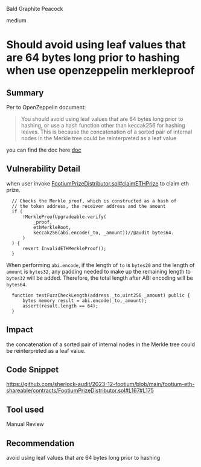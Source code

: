 Bald Graphite Peacock

medium

# Should avoid using leaf values that are 64 bytes long prior to hashing when use openzeppelin merkleproof

## Summary
Per to OpenZeppelin document:
>You should avoid using leaf values that are 64 bytes long prior to hashing, or use a hash function other than keccak256 for hashing leaves. This is because the concatenation of a sorted pair of internal nodes in the Merkle tree could be reinterpreted as a leaf value

you can find the doc here [doc ](https://docs.openzeppelin.com/contracts/5.x/api/utils#MerkleProof)

## Vulnerability Detail
when user invoke  [FootiumPrizeDistributor.sol#claimETHPrize](https://github.com/sherlock-audit/2023-12-footium/blob/main/footium-eth-shareable/contracts/FootiumPrizeDistributor.sol#L167#L175) to claim eth prize.
```solidity
  // Checks the Merkle proof, which is constructed as a hash of
  // the token address, the receiver address and the amount
  if (
      !MerkleProofUpgradeable.verify(
          _proof,
          ethMerkleRoot,
          keccak256(abi.encode(_to, _amount))//@audit bytes64.
      )
  ) {
      revert InvalidETHMerkleProof();
  }
```
When performing `abi.encode`, if the length of `to` is `bytes20` and the length of `amount` is `bytes32`, any padding needed to make up the remaining length to `bytes32` will be added. Therefore, the total length after ABI encoding will be `bytes64`.

```solidity
  function testFuzzCheckLength(address _to,uint256 _amount) public {
      bytes memory result = abi.encode(_to,_amount);
      assert(result.length == 64);
  }
```

## Impact
the concatenation of a sorted pair of internal nodes in the Merkle tree could be reinterpreted as a leaf value.
## Code Snippet
https://github.com/sherlock-audit/2023-12-footium/blob/main/footium-eth-shareable/contracts/FootiumPrizeDistributor.sol#L167#L175
## Tool used

Manual Review

## Recommendation

avoid using leaf values that are 64 bytes long prior to hashing